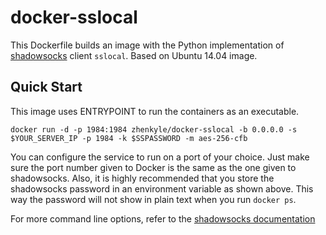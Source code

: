 docker-sslocal
==================

This Dockerfile builds an image with the Python implementation of [shadowsocks](https://github.com/shadowsocks/shadowsocks) client `sslocal`. Based on Ubuntu 14.04 image.

Quick Start
-----------

This image uses ENTRYPOINT to run the containers as an executable. 

    docker run -d -p 1984:1984 zhenkyle/docker-sslocal -b 0.0.0.0 -s $YOUR_SERVER_IP -p 1984 -k $SSPASSWORD -m aes-256-cfb

You can configure the service to run on a port of your choice. Just make sure the port number given to Docker is the same as the one given to shadowsocks. Also, it is  highly recommended that you store the shadowsocks password in an environment variable as shown above. This way the password will not show in plain text when you run `docker ps`.

For more command line options, refer to the [shadowsocks documentation](https://github.com/shadowsocks/shadowsocks)
